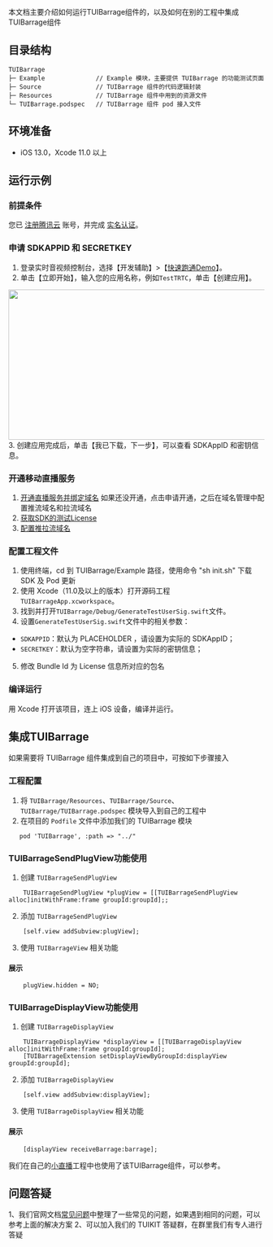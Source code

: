 本文档主要介绍如何运行TUIBarrage组件的，以及如何在别的工程中集成TUIBarrage组件

## 目录结构

```
TUIBarrage
├─ Example              // Example 模块，主要提供 TUIBarrage 的功能测试页面
├─ Source               // TUIBarrage 组件的代码逻辑封装
├─ Resources            // TUIBarrage 组件中用到的资源文件
└─ TUIBarrage.podspec   // TUIBarrage 组件 pod 接入文件
```

## 环境准备
- iOS 13.0，Xcode 11.0 以上

## 运行示例

### 前提条件
您已 [注册腾讯云](https://cloud.tencent.com/document/product/378/17985) 账号，并完成 [实名认证](https://cloud.tencent.com/document/product/378/3629)。

### 申请 SDKAPPID 和 SECRETKEY
1. 登录实时音视频控制台，选择【开发辅助】>【[快速跑通Demo](https://console.cloud.tencent.com/trtc/quickstart)】。
2. 单击【立即开始】，输入您的应用名称，例如`TestTRTC`，单击【创建应用】。
<img src="https://main.qcloudimg.com/raw/169391f6711857dca6ed8cfce7b391bd.png" width="650" height="295"/>
3. 创建应用完成后，单击【我已下载，下一步】，可以查看 SDKAppID 和密钥信息。

### 开通移动直播服务
1. [开通直播服务并绑定域名](https://console.cloud.tencent.com/live/livestat) 如果还没开通，点击申请开通，之后在域名管理中配置推流域名和拉流域名
2. [获取SDK的测试License](https://console.cloud.tencent.com/live/license) 
3. [配置推拉流域名](https://console.cloud.tencent.com/live/domainmanage)

### 配置工程文件
1. 使用终端，cd 到 TUIBarrage/Example 路径，使用命令 "sh init.sh" 下载 SDK 及 Pod 更新
2. 使用 Xcode（11.0及以上的版本）打开源码工程`TUIBarrageApp.xcworkspace`。
3. 找到并打开`TUIBarrage/Debug/GenerateTestUserSig.swift`文件。
4. 设置`GenerateTestUserSig.swift`文件中的相关参数：
  - `SDKAPPID`：默认为 PLACEHOLDER ，请设置为实际的 SDKAppID；
  - `SECRETKEY`：默认为空字符串，请设置为实际的密钥信息；
5. 修改 Bundle Id 为 License 信息所对应的包名


### 编译运行
用 Xcode 打开该项目，连上 iOS 设备，编译并运行。


## 集成TUIBarrage
如果需要将 TUIBarrage 组件集成到自己的项目中，可按如下步骤接入

### 工程配置
1. 将 `TUIBarrage/Resources`、`TUIBarrage/Source`、`TUIBarrage/TUIBarrage.podspec` 模块导入到自己的工程中
2. 在项目的 `Podfile` 文件中添加我们的 TUIBarrage 模块

```
   pod 'TUIBarrage', :path => "../"
```

### TUIBarrageSendPlugView功能使用
1. 创建 `TUIBarrageSendPlugView`

```
    TUIBarrageSendPlugView *plugView = [[TUIBarrageSendPlugView alloc]initWithFrame:frame groupId:groupId];;
```

2. 添加 `TUIBarrageSendPlugView` 
```
    [self.view addSubview:plugView];
```

3. 使用 `TUIBarrageView` 相关功能

#### 展示
```
    plugView.hidden = NO;
```

### TUIBarrageDisplayView功能使用
1. 创建 `TUIBarrageDisplayView`

```
    TUIBarrageDisplayView *displayView = [[TUIBarrageDisplayView alloc]initWithFrame:frame groupId:groupId];
    [TUIBarrageExtension setDisplayViewByGroupId:displayView groupId:groupId];
```

2. 添加 `TUIBarrageDisplayView` 
```
    [self.view addSubview:displayView];
```

3. 使用 `TUIBarrageDisplayView` 相关功能

#### 展示
```
    [displayView receiveBarrage:barrage];
```

我们在自己的[小直播](git地址)工程中也使用了该TUIBarrage组件，可以参考。

## 问题答疑
1、我们官网文档[常见问题](https://cloud.tencent.com/document/product/454/7998)中整理了一些常见的问题，如果遇到相同的问题，可以参考上面的解决方案
2、可以加入我们的 TUIKIT 答疑群，在群里我们有专人进行答疑
